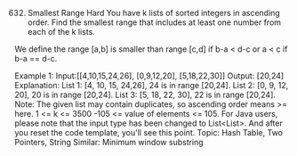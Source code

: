 632. Smallest Range
Hard
You have k lists of sorted integers in ascending order. Find the smallest range that includes at least one number from each of the k lists.

We define the range [a,b] is smaller than range [c,d] if b-a < d-c or a < c if b-a == d-c.

Example 1:
Input:[[4,10,15,24,26], [0,9,12,20], [5,18,22,30]]
Output: [20,24]
Explanation: 
List 1: [4, 10, 15, 24,26], 24 is in range [20,24].
List 2: [0, 9, 12, 20], 20 is in range [20,24].
List 3: [5, 18, 22, 30], 22 is in range [20,24].
Note:
The given list may contain duplicates, so ascending order means >= here.
1 <= k <= 3500
-105 <= value of elements <= 105.
For Java users, please note that the input type has been changed to List<List<Integer>>. And after you reset the code template, you'll see this point.
Topic: Hash Table, Two Pointers, String
Similar: Minimum window substring
